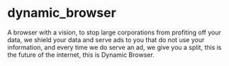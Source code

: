 # dynamic_browser
A browser with a vision, to stop large corporations from profiting off your data, we shield your data and serve ads to you that do not use your information, and every time we do serve an ad, we give you a split, this is the future of the internet, this is Dynamic Browser.
